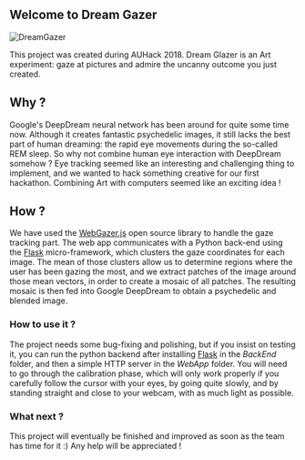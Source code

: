## Welcome to Dream Gazer

![DreamGazer](https://challengepost-s3-challengepost.netdna-ssl.com/photos/production/software_photos/000/631/335/datas/gallery.jpg)

This project was created during AUHack 2018. Dream Glazer is an Art experiment: gaze at pictures and admire the uncanny outcome you just created.

## Why ?

Google's DeepDream neural network has been around for quite some time now. Although it creates fantastic psychedelic images, it still lacks the best part of human dreaming: the rapid eye movements during the so-called REM sleep. So why not combine human eye interaction with DeepDream somehow ?
Eye tracking seemed like an interesting and challenging thing to implement, and we wanted to hack something creative for our first hackathon. Combining Art with computers seemed like an exciting idea !

## How ?

We have used the [WebGazer.js](https://webgazer.cs.brown.edu/) open source library to handle the gaze tracking part. The web app communicates with a Python back-end using the [Flask](http://flask.pocoo.org/) micro-framework, which clusters the gaze coordinates for each image. The mean of those clusters allow us to determine regions where the user has been gazing the most, and we extract patches of the image around those mean vectors, in order to create a mosaic of all patches. The resulting mosaic is then fed into Google DeepDream to obtain a psychedelic and blended image.

### How to use it ?

The project needs some bug-fixing and polishing, but if you insist on testing it, you can run the python backend after installing [Flask](http://flask.pocoo.org/) in the *BackEnd* folder, and then a simple HTTP server in the *WebApp* folder. You will need to go through the calibration phase, which will only work properly if you carefully follow the cursor with your eyes, by going quite slowly, and by standing straight and close to your webcam, with as much light as possible.


### What next ?

This project will eventually be finished and improved as soon as the team has time for it :) 
Any help will be appreciated !
